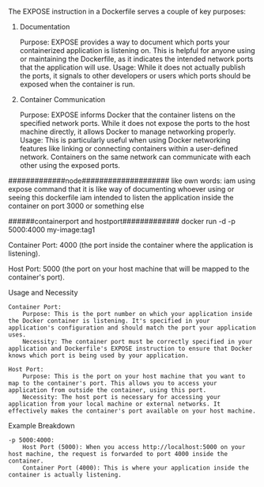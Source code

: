 The EXPOSE instruction in a Dockerfile serves a couple of key purposes:
1. Documentation

    Purpose: EXPOSE provides a way to document which ports your containerized application is listening on. This is helpful for anyone using or maintaining the Dockerfile, as it indicates the intended network ports that the application will use.
    Usage: While it does not actually publish the ports, it signals to other developers or users which ports should be exposed when the container is run.

2. Container Communication

    Purpose: EXPOSE informs Docker that the container listens on the specified network ports. While it does not expose the ports to the host machine directly, it allows Docker to manage networking properly.
    Usage: This is particularly useful when using Docker networking features like linking or connecting containers within a user-defined network. Containers on the same network can communicate with each other using the exposed ports.


#############node####################
like own words: iam using expose command that it is like way of documenting whoever using or seeing this dockerfile iam intended to listen the application inside the container on port 3000 or something else


######containerport and hostport#############
docker run -d -p 5000:4000 my-image:tag1

Container Port: 4000 (the port inside the container where the application is listening).

Host Port: 5000 (the port on your host machine that will be mapped to the container's port).


Usage and Necessity

    Container Port:
        Purpose: This is the port number on which your application inside the Docker container is listening. It's specified in your application's configuration and should match the port your application uses.
        Necessity: The container port must be correctly specified in your application and Dockerfile's EXPOSE instruction to ensure that Docker knows which port is being used by your application.

    Host Port:
        Purpose: This is the port on your host machine that you want to map to the container's port. This allows you to access your application from outside the container, using this port.
        Necessity: The host port is necessary for accessing your application from your local machine or external networks. It effectively makes the container's port available on your host machine.


Example Breakdown

    -p 5000:4000:
        Host Port (5000): When you access http://localhost:5000 on your host machine, the request is forwarded to port 4000 inside the container.
        Container Port (4000): This is where your application inside the container is actually listening.
